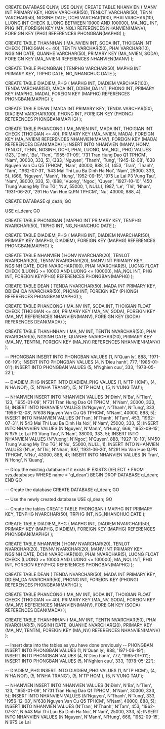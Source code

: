 CREATE DATABASE QLNV;
USE QLNV;
CREATE TABLE NHANVIEN (
    MANV INT PRIMARY KEY,
    HONV VARCHAR(50),
    TENLOT VARCHAR(50),
    TENN VARCHAR(50),
    NGSINH DATE,
    DCHI VARCHAR(100),
    PHAI VARCHAR(10),
    LUONG INT CHECK (LUONG BETWEEN 10000 AND 100000),
    MA_NQL INT,
    PHG INT,
    FOREIGN KEY (MA_NQL) REFERENCES NHANVIEN(MANV),
    FOREIGN KEY (PHG) REFERENCES PHONGBAN(MAPHG)
);

CREATE TABLE THANNHAN (
    MA_NVIEN INT,
    SODA INT,
    THOIGIAN INT CHECK (THOIGIAN <= 40),
    TENTN VARCHAR(50),
    PHAI VARCHAR(10),
    NGSINH DATE,
    QUANHE VARCHAR(50),
    PRIMARY KEY (MA_NVIEN, SODA),
    FOREIGN KEY (MA_NVIEN) REFERENCES NHANVIEN(MANV)
);

CREATE TABLE PHONGBAN (
    TENPHG VARCHAR(50),
    MAPHG INT PRIMARY KEY,
    TRPHG DATE,
    NG_NHANCHUC DATE
);

CREATE TABLE DIADIEM_PHG (
    MAPHG INT,
    DIADIEM VARCHAR(100),
    TENDA VARCHAR(50),
    MADA INT,
    DDIEM_DA INT,
    PHONG INT,
    PRIMARY KEY (MAPHG, MADA),
    FOREIGN KEY (MAPHG) REFERENCES PHONGBAN(MAPHG)
);

CREATE TABLE DEAN (
    MADA INT PRIMARY KEY,
    TENDA VARCHAR(50),
    DIADIEM VARCHAR(100),
    PHONG INT,
    FOREIGN KEY (PHONG) REFERENCES PHONGBAN(MAPHG)
);

CREATE TABLE PHANCONG (
    MA_NVIEN INT,
    MADA INT,
    THOIGIAN INT CHECK (THOIGIAN <= 40),
    PRIMARY KEY (MA_NVIEN, MADA),
    FOREIGN KEY (MA_NVIEN) REFERENCES NHANVIEN(MANV),
    FOREIGN KEY (MADA) REFERENCES DEAN(MADA)
);
INSERT INTO NHANVIEN (MANV, HONV, TENLOT, TENN, NGSINH, DCHI, PHAI, LUONG, MA_NQL, PHG) VALUES
(123, 'Dinh', 'Ba', 'Tien', '1955-01-09', '731 Tran Hung Dao Q1 TPHCM', 'Nam', 30000, 333, 5),
(333, 'Nguyen', 'Thanh', 'Tung', '1945-12-08', '638 Nguyen Van Cu Q5 TPHCM', 'Nam', 40000, 888, 5),
(453, 'Tran', 'Thanh', 'Tam', '1962-07-31', '543 Mai Thi Luu Ba Dinh Ha Noi', 'Nam', 25000, 333, 5),
(666, 'Nguyen', 'Manh', 'Hung', '1952-09-15', '975 Le Lai P3 Vung Tau', 'Nam', 38000, 333, 5),
(888, 'Vuong', 'Ngoc', 'Quyen', '1927-10-10', '450 Trung Vuong My Tho TG', 'Nu', 55000, 1, NULL),
(987, 'Le', 'Thi', 'Nhan', '1931-06-20', '291 Ho Van Hue Q.PN TPHCM', 'Nu', 43000, 888, 4),



CREATE DATABASE ql_dean;
GO

USE ql_dean;
GO

CREATE TABLE PHONGBAN (
    MAPHG INT PRIMARY KEY,
    TENPHG NVARCHAR(50),
    TRPHG INT,
    NG_NHANCHUC DATE
);

CREATE TABLE DIADIEM_PHG (
    MAPHG INT,
    DIADIEM NVARCHAR(50),
    PRIMARY KEY (MAPHG, DIADIEM),
    FOREIGN KEY (MAPHG) REFERENCES PHONGBAN(MAPHG)
);

CREATE TABLE NHANVIEN (
    HONV NVARCHAR(20),
    TENLOT NVARCHAR(20),
    TENNV NVARCHAR(20),
    MANV INT PRIMARY KEY,
    NGSINH DATE,
    DCHI NVARCHAR(100),
    PHAI NVARCHAR(5),
    LUONG FLOAT CHECK (LUONG >= 10000 AND LUONG <= 100000),
    MA_NQL INT,
    PHG INT,
    FOREIGN KEY(PHG) REFERENCES PHONGBAN(MAPHG)
);

CREATE TABLE DEAN (
    TENDA NVARCHAR(50),
    MADA INT PRIMARY KEY,
    DDIEM_DA NVARCHAR(50),
    PHONG INT,
    FOREIGN KEY (PHONG) REFERENCES PHONGBAN(MAPHG)
);

CREATE TABLE PHANCONG (
    MA_NV INT,
    SODA INT,
    THOIGIAN FLOAT CHECK (THOIGIAN <= 40),
    PRIMARY KEY (MA_NV, SODA),
    FOREIGN KEY (MA_NV) REFERENCES NHANVIEN(MANV),
    FOREIGN KEY (SODA) REFERENCES DEAN(MADA)
);

CREATE TABLE THANHNHAN (
    MA_NV INT,
    TENTN NVARCHAR(50),
    PHAI NVARCHAR(5),
    NGSINH DATE,
    QUANHE NVARCHAR(20),
    PRIMARY KEY (MA_NV, TENTN),
    FOREIGN KEY (MA_NV) REFERENCES NHANVIEN(MANV)
);

-- PHONGBAN
INSERT INTO PHONGBAN VALUES (1, N'Quan ly', 888, '1971-06-19');
INSERT INTO PHONGBAN VALUES (4, N'Dieu hanh', 777, '1985-01-01');
INSERT INTO PHONGBAN VALUES (5, N'Nghien cuu', 333, '1978-05-22');

-- DIADIEM_PHG
INSERT INTO DIADIEM_PHG VALUES (1, N'TP HCM'), (4, N'HA NOI'), (5, N'NHA TRANG'), (5, N'TP HCM'), (5, N'VUNG TAU');

-- NHANVIEN
INSERT INTO NHANVIEN VALUES (N'Đinh', N'Ba', N'Tien', 123, '1955-01-09', N'731 Tran Hung Dao Q1 TPHCM', N'Nam', 30000, 333, 5);
INSERT INTO NHANVIEN VALUES (N'Nguyen', N'Thanh', N'Tung', 333, '1956-12-08', N'638 Nguyen Van Cu Q5 TPHCM', N'Nam', 40000, 888, 5);
INSERT INTO NHANVIEN VALUES (N'Tran', N'Thanh', N'Tam', 453, '1962-07-31', N'543 Mai Thi Luu Ba Dinh Ha Noi', N'Nam', 25000, 333, 5);
INSERT INTO NHANVIEN VALUES (N'Nguyen', N'Manh', N'Hung', 666, '1952-09-15', N'975 Le Lai P3 Vung Tau', N'Nam', 38000, 333, 5);
INSERT INTO NHANVIEN VALUES (N'Vuong', N'Ngoc', N'Quyen', 888, '1927-10-10', N'450 Trung Vuong My Tho TG', N'Nu', 55000, NULL, 1);
INSERT INTO NHANVIEN VALUES (N'Le', N'Thi', N'Nhan', 987, '1931-06-20', N'291 Ho Van Hue Q.PN TPHCM', N'Nu', 43000, 888, 4);
INSERT INTO NHANVIEN VALUES (N'Tran', N'Hong', N'Quang', 



-- Drop the existing database if it exists
IF EXISTS (SELECT * FROM sys.databases WHERE name = 'ql_dean')
BEGIN
    DROP DATABASE ql_dean;
END
GO

-- Create the database
CREATE DATABASE ql_dean;
GO

-- Use the newly created database
USE ql_dean;
GO

-- Create the tables
CREATE TABLE PHONGBAN (
    MAPHG INT PRIMARY KEY,
    TENPHG NVARCHAR(50),
    TRPHG INT,
    NG_NHANCHUC DATE
);

CREATE TABLE DIADIEM_PHG (
    MAPHG INT,
    DIADIEM NVARCHAR(50),
    PRIMARY KEY (MAPHG, DIADIEM),
    FOREIGN KEY (MAPHG) REFERENCES PHONGBAN(MAPHG)
);

CREATE TABLE NHANVIEN (
    HONV NVARCHAR(20),
    TENLOT NVARCHAR(20),
    TENNV NVARCHAR(20),
    MANV INT PRIMARY KEY,
    NGSINH DATE,
    DCHI NVARCHAR(100),
    PHAI NVARCHAR(5),
    LUONG FLOAT CHECK (LUONG >= 10000 AND LUONG <= 100000),
    MA_NQL INT,
    PHG INT,
    FOREIGN KEY(PHG) REFERENCES PHONGBAN(MAPHG)
);

CREATE TABLE DEAN (
    TENDA NVARCHAR(50),
    MADA INT PRIMARY KEY,
    DDIEM_DA NVARCHAR(50),
    PHONG INT,
    FOREIGN KEY (PHONG) REFERENCES PHONGBAN(MAPHG)
);

CREATE TABLE PHANCONG (
    MA_NV INT,
    SODA INT,
    THOIGIAN FLOAT CHECK (THOIGIAN <= 40),
    PRIMARY KEY (MA_NV, SODA),
    FOREIGN KEY (MA_NV) REFERENCES NHANVIEN(MANV),
    FOREIGN KEY (SODA) REFERENCES DEAN(MADA)
);

CREATE TABLE THANHNHAN (
    MA_NV INT,
    TENTN NVARCHAR(50),
    PHAI NVARCHAR(5),
    NGSINH DATE,
    QUANHE NVARCHAR(20),
    PRIMARY KEY (MA_NV, TENTN),
    FOREIGN KEY (MA_NV) REFERENCES NHANVIEN(MANV)
);

-- Insert data into the tables as you have done previously
-- PHONGBAN
INSERT INTO PHONGBAN VALUES (1, N'Quan ly', 888, '1971-06-19');
INSERT INTO PHONGBAN VALUES (4, N'Dieu hanh', 777, '1985-01-01');
INSERT INTO PHONGBAN VALUES (5, N'Nghien cuu', 333, '1978-05-22');

-- DIADIEM_PHG
INSERT INTO DIADIEM_PHG VALUES (1, N'TP HCM'), (4, N'HA NOI'), (5, N'NHA TRANG'), (5, N'TP HCM'), (5, N'VUNG TAU');

-- NHANVIEN
INSERT INTO NHANVIEN VALUES (N'Đinh', N'Ba', N'Tien', 123, '1955-01-09', N'731 Tran Hung Dao Q1 TPHCM', N'Nam', 30000, 333, 5);
INSERT INTO NHANVIEN VALUES (N'Nguyen', N'Thanh', N'Tung', 333, '1956-12-08', N'638 Nguyen Van Cu Q5 TPHCM', N'Nam', 40000, 888, 5);
INSERT INTO NHANVIEN VALUES (N'Tran', N'Thanh', N'Tam', 453, '1962-07-31', N'543 Mai Thi Luu Ba Dinh Ha Noi', N'Nam', 25000, 333, 5);
INSERT INTO NHANVIEN VALUES (N'Nguyen', N'Manh', N'Hung', 666, '1952-09-15', N'975 Le Lai
